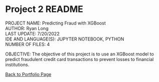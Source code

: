 # Project 2 README

PROJECT NAME:	Predicting Fraud with XGBoost  
AUTHOR:	Ryan Long  
LAST UPDATE:	7/20/2022  
IDE AND LANGUAGE(S):	JUPYTER NOTEBOOK, PYTHON  
NUMBER OF FILES:	4  
  
OBJECTIVE:	The objective of this project is to use an XGBoost model to predict fraudulent credit card transactions to prevent losses to financial institutions.  


[Back to Portfolio Page](https://rplong402.github.io/portfolio/)
